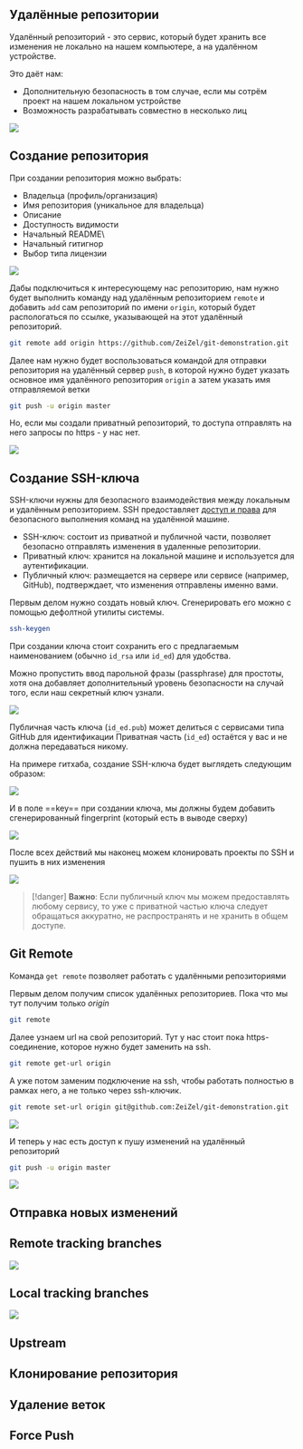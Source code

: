 
## Удалённые репозитории

Удалённый репозиторий - это сервис, который будет хранить все изменения не локально на нашем компьютере, а на удалённом устройстве.

Это даёт нам:
- Дополнительную безопасность в том случае, если мы сотрём проект на нашем локальном устройстве
- Возможность разрабатывать совместно в несколько лиц

![](_png/Pasted%20image%2020240903144943.png)

## Создание репозитория

При создании репозитория можно выбрать:
- Владельца (профиль/организация)
- Имя репозитория (уникальное для владельца)
- Описание
- Доступность видимости
- Начальный README\
- Начальный гитигнор
- Выбор типа лицензии

![](_png/Pasted%20image%2020240903155655.png)

Дабы подключиться к интересующему нас репозиторию, нам нужно будет выполнить команду над удалённым репозиторием `remote` и добавить `add` сам репозиторий по имени `origin`, который будет распологаться по ссылке, указывающей на этот удалённый репозиторий.

```bash
git remote add origin https://github.com/ZeiZel/git-demonstration.git
```

Далее нам нужно будет воспользоваться командой для отправки репозитория на удалённый сервер `push`, в которой нужно будет указать основное имя удалённого репозитория `origin` а затем указать имя отправляемой ветки

```bash
git push -u origin master
```

Но, если мы создали приватный репозиторий, то доступа отправлять на него запросы по https - у нас нет.

![](_png/Pasted%20image%2020240903160035.png)

## Создание SSH-ключа

SSH-ключи нужны для безопасного взаимодействия между локальным и удалённым репозиторием. SSH предоставляет [доступ и права](../../Linux/_lessons/Доступ%20и%20права.md) для безопасного выполнения команд на удалённой машине.

- SSH-ключ: состоит из приватной и публичной части, позволяет безопасно отправлять изменения в удаленные репозитории.
- Приватный ключ: хранится на локальной машине и используется для аутентификации.
- Публичный ключ: размещается на сервере или сервисе (например, GitHub), подтверждает, что изменения отправлены именно вами.

Первым делом нужно создать новый ключ. Сгенерировать его можно с помощью дефолтной утилиты системы.

```bash
ssh-keygen
```

При создании ключа стоит сохранить его с предлагаемым наименованием (обычно `id_rsa` или `id_ed`) для удобства.

Можно пропустить ввод парольной фразы (passphrase) для простоты, хотя она добавляет дополнительный уровень безопасности на случай того, если наш секретный ключ узнали.

![](_png/Pasted%20image%2020240830110942.png)

Публичная часть ключа (`id_ed.pub`) может делиться с сервисами типа GitHub для идентификации
Приватная часть (`id_ed`) остаётся у вас и не должна передаваться никому.

На примере гитхаба, создание SSH-ключа будет выглядеть следующим образом:

![](_png/Pasted%20image%2020240830111430.png)

И в поле ==key== при создании ключа, мы должны будем добавить сгенерированный fingerprint (который есть в выводе сверху)

![](_png/Pasted%20image%2020240830111354.png)

После всех действий мы наконец можем клонировать проекты по SSH и пушить в них изменения

![](_png/Pasted%20image%2020240830111547.png)

> [!danger] **Важно**: Если публичный ключ мы можем предоставлять любому сервису, то уже с приватной частью ключа следует обращаться аккуратно, не распространять и не хранить в общем доступе.

## Git Remote

Команда `get remote` позволяет работать с удалёнными репозиториями

Первым делом получим список удалённых репозиториев. Пока что мы тут получим только *origin*

```bash
git remote
```

Далее узнаем url на свой репозиторий. Тут у нас стоит пока https-соединение, которое нужно будет заменить на ssh.

```bash
git remote get-url origin
```

А уже потом заменим подключение на ssh, чтобы работать полностью в рамках него, а не только через ssh-ключик.

```bash
git remote set-url origin git@github.com:ZeiZel/git-demonstration.git
```

![](_png/Pasted%20image%2020240903161543.png)

И теперь у нас есть доступ к пушу изменений на удалённый репозиторий

```bash
git push -u origin master
```

![](_png/Pasted%20image%2020240903161107.png)

## Отправка новых изменений













## Remote tracking branches



![](_png/Pasted%20image%2020240903145007.png)









## Local tracking branches



![](_png/Pasted%20image%2020240903145027.png)










## Upstream













## Клонирование репозитория













## Удаление веток













## Force Push













